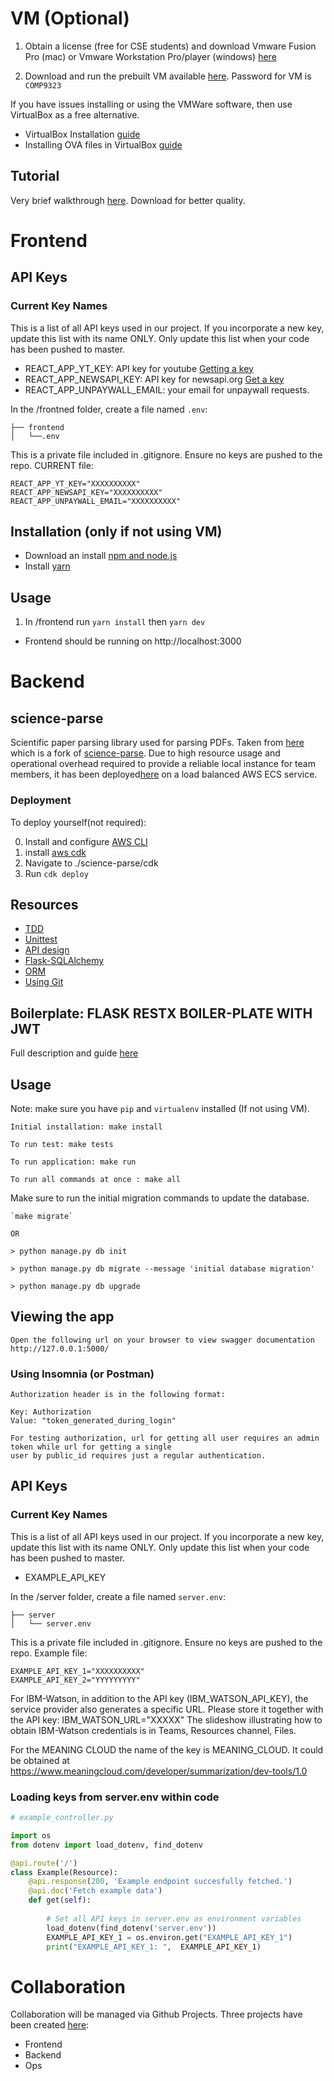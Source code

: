 # VM (Optional)

1. Obtain a license (free for CSE students) and download Vmware Fusion Pro (mac) or Vmware Workstation Pro/player (windows) [here](https://e5.onthehub.com/WebStore/Welcome.aspx?ws=7c113c30-5d8b-de11-8cd1-0030487d8897)

2. Download and run the prebuilt VM available [here](https://www.dropbox.com/s/fyofpn7mv7o74rm/COMP9323.ova?dl=0). Password for VM is `COMP9323`

If you have issues installing or using the VMWare software, then use VirtualBox as a free alternative.
- VirtualBox Installation [guide](https://wikis.utexas.edu/display/MSBTech/Installing+VirtualBox)
- Installing OVA files in VirtualBox [guide](https://wikis.utexas.edu/display/MSBTech/Installing+OVA+files+using+VirtualBox)

## Tutorial
Very brief walkthrough [here](https://www.dropbox.com/s/ehvi9vrj7myk3qg/9323_vm_tutorial.mov?dl=0). Download for better quality.

# Frontend

## API Keys
### Current Key Names
This is a list of all API keys used in our project. If you incorporate a new key, update this list with its name ONLY. Only update this list when your code has been pushed to master.
- REACT_APP_YT_KEY: API key for youtube [Getting a key](https://medium.com/swlh/how-to-get-youtubes-api-key-7c28b59b1154)
- REACT_APP_NEWSAPI_KEY: API key for newsapi.org [Get a key](https://newsapi.org/)
- REACT_APP_UNPAYWALL_EMAIL: your email for unpaywall requests.

In the /frontned folder, create a file named `.env`:

```
├── frontend
│   └──.env
```

This is a private file included in .gitignore. Ensure no keys are pushed to the repo.
CURRENT file:

```
REACT_APP_YT_KEY="XXXXXXXXXX"
REACT_APP_NEWSAPI_KEY="XXXXXXXXXX"
REACT_APP_UNPAYWALL_EMAIL="XXXXXXXXXX"
```


## Installation (only if not using VM)
- Download an install [npm and node.js](https://docs.npmjs.com/downloading-and-installing-node-js-and-npm)
- Install [yarn](https://classic.yarnpkg.com/en/docs/install/#mac-stable)

##  Usage
1. In /frontend run `yarn install` then `yarn dev`

- Frontend should be running on http://localhost:3000

# Backend

## science-parse

Scientific paper parsing library used for parsing PDFs. Taken from [here](https://github.com/stoposto/science-parse) which is a fork of [science-parse](https://github.com/allenai/science-parse). Due to high resource usage and operational overhead required to provide a reliable local instance for team members, it has been deployed[here](http://SPV1-Scienc-C3GW28LU2S2X-1391134067.eu-north-1.elb.amazonaws.com/) on a load balanced AWS ECS service.
### Deployment

To deploy yourself(not required):

0. Install and configure [AWS CLI](https://docs.aws.amazon.com/cli/latest/userguide/cli-chap-install.html)
1. install [aws cdk](https://docs.aws.amazon.com/cdk/latest/guide/getting_started.html#getting_started_install)
2. Navigate to ./science-parse/cdk 
3. Run `cdk deploy`
## Resources

- [TDD](https://testdriven.io/test-driven-development/)
- [Unittest](https://docs.python.org/3/library/unittest.html)
- [API design](https://swagger.io/resources/articles/best-practices-in-api-design/)
- [Flask-SQLAlchemy](https://docs.sqlalchemy.org/en/14/)
- [ORM](https://en.wikipedia.org/wiki/Object%E2%80%93relational_mapping)
- [Using Git](https://github.com/UofTCoders/studyGroup/tree/gh-pages/lessons/git)

## Boilerplate: FLASK RESTX BOILER-PLATE WITH JWT

Full description and guide [here](https://medium.freecodecamp.org/structuring-a-flask-restplus-web-service-for-production-builds-c2ec676de563)
## Usage
Note: make sure you have `pip` and `virtualenv` installed (If not using VM).

    Initial installation: make install

    To run test: make tests

    To run application: make run

    To run all commands at once : make all

Make sure to run the initial migration commands to update the database.

    `make migrate`
    
    OR
    
    > python manage.py db init

    > python manage.py db migrate --message 'initial database migration'

    > python manage.py db upgrade


## Viewing the app ###

    Open the following url on your browser to view swagger documentation
    http://127.0.0.1:5000/


### Using Insomnia (or Postman) ####

    Authorization header is in the following format:

    Key: Authorization
    Value: "token_generated_during_login"

    For testing authorization, url for getting all user requires an admin token while url for getting a single
    user by public_id requires just a regular authentication.

## API Keys
### Current Key Names
This is a list of all API keys used in our project. If you incorporate a new key, update this list with its name ONLY. Only update this list when your code has been pushed to master.
- EXAMPLE_API_KEY

In the /server folder, create a file named `server.env`:

```
├── server
│   └── server.env
```

This is a private file included in .gitignore. Ensure no keys are pushed to the repo.
Example file:

```
EXAMPLE_API_KEY_1="XXXXXXXXXX"
EXAMPLE_API_KEY_2="YYYYYYYYY"
```
For IBM-Watson, in addition to the API key (IBM_WATSON_API_KEY), the service provider also generates a specific URL.
Please store it together with the API key: IBM_WATSON_URL="XXXXX"
The slideshow illustrating how to obtain IBM-Watson credentials is in Teams, Resources channel, Files.

For the MEANING CLOUD the name of the key is MEANING_CLOUD. It could be obtained at https://www.meaningcloud.com/developer/summarization/dev-tools/1.0


### Loading keys from server.env within code
```python
# example_controller.py

import os
from dotenv import load_dotenv, find_dotenv

@api.route('/')
class Example(Resource):
    @api.response(200, 'Example endpoint succesfully fetched.')
    @api.doc('Fetch example data')
    def get(self):
        
        # Set all API keys in server.env as environment variables
        load_dotenv(find_dotenv('server.env'))
        EXAMPLE_API_KEY_1 = os.environ.get("EXAMPLE_API_KEY_1")
        print("EXAMPLE_API_KEY_1: ",  EXAMPLE_API_KEY_1)
```

# Collaboration

Collaboration will be managed via Github Projects. Three projects have been created [here](https://github.com/COMP9323-project/Software-as-a-Sevice-project-/projects):
- Frontend
- Backend
- Ops

